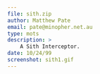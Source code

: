 ```yaml
---
file: sith.zip
author: Matthew Pate
email: pate@minopher.net.au
type: mots
description: >
    A Sith Interceptor.
date: 10/24/99
screenshot: sith1.gif
---
```

